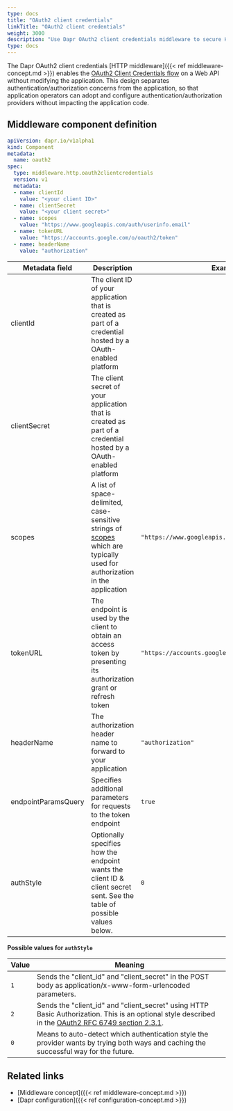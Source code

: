 ```yaml
---
type: docs
title: "OAuth2 client credentials"
linkTitle: "OAuth2 client credentials"
weight: 3000
description: "Use Dapr OAuth2 client credentials middleware to secure HTTP endpoints"
type: docs
---
```


The Dapr OAuth2 client credentials [HTTP middleware]({{< ref middleware-concept.md >}}) enables the [OAuth2 Client Credentials flow](https://tools.ietf.org/html/rfc6749#section-1.3.4) on a Web API without modifying the application. This design separates authentication/authorization concerns from the application, so that application operators can adopt and configure authentication/authorization providers without impacting the application code.

## Middleware component definition

```yaml
apiVersion: dapr.io/v1alpha1
kind: Component
metadata:
  name: oauth2
spec:
  type: middleware.http.oauth2clientcredentials
  version: v1
  metadata:
  - name: clientId
    value: "<your client ID>"
  - name: clientSecret
    value: "<your client secret>"
  - name: scopes
    value: "https://www.googleapis.com/auth/userinfo.email"
  - name: tokenURL
    value: "https://accounts.google.com/o/oauth2/token"
  - name: headerName
    value: "authorization"
```

| Metadata field      | Description                                                                                                                                                                                                                                                                                                                                                                                                                                                                                         | Example                                            |
|---------------------|-----------------------------------------------------------------------------------------------------------------------------------------------------------------------------------------------------------------------------------------------------------------------------------------------------------------------------------------------------------------------------------------------------------------------------------------------------------------------------------------------------|----------------------------------------------------|
| clientId            | The client ID of your application that is created as part of a credential hosted by a OAuth-enabled platform                                                                                                                                                                                                                                                                                                                                                                                        |                                                    |
| clientSecret        | The client secret of your application that is created as part of a credential hosted by a OAuth-enabled platform                                                                                                                                                                                                                                                                                                                                                                                    |                                                    |
| scopes              | A list of space-delimited, case-sensitive strings of [scopes](https://tools.ietf.org/html/rfc6749#section-3.3) which are typically used for authorization in the application                                                                                                                                                                                                                                                                                                                        | `"https://www.googleapis.com/auth/userinfo.email"` |
| tokenURL            | The endpoint is used by the client to obtain an access token by presenting its authorization grant or refresh token                                                                                                                                                                                                                                                                                                                                                                                 | `"https://accounts.google.com/o/oauth2/token"`     |
| headerName          | The authorization header name to forward to your application                                                                                                                                                                                                                                                                                                                                                                                                                                        | `"authorization"`                                  |
| endpointParamsQuery | Specifies additional parameters for requests to the token endpoint                                                                                                                                                                                                                                                                                                                                                                                                                                  | `true`                                             |
| authStyle           | Optionally specifies how the endpoint wants the client ID & client secret sent. See the table of possible values below. | `0`                                                |


**Possible values for `authStyle`**

| Value | Meaning |
|-------|---------|
| `1`   | Sends the "client_id" and "client_secret" in the POST body as application/x-www-form-urlencoded parameters. |
| `2`   | Sends the "client_id" and "client_secret" using HTTP Basic Authorization. This is an optional style described in the [OAuth2 RFC 6749 section 2.3.1](https://tools.ietf.org/html/rfc6749#section-2.3.1). |
| `0`   | Means to auto-detect which authentication style the provider wants by trying both ways and caching the successful way for the future. |

## Related links
- [Middleware concept]({{< ref middleware-concept.md >}})
- [Dapr configuration]({{< ref configuration-concept.md >}})
